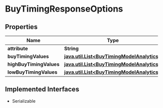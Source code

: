 

# BuyTimingResponseOptions


## Properties

Name | Type | Description | Notes
------------ | ------------- | ------------- | -------------
**attribute** | **String** |  |  [optional]
**buyTimingValues** | [**java.util.List&lt;BuyTimingModelAnalytics&gt;**](BuyTimingModelAnalytics.md) |  |  [optional]
**highBuyTimingValues** | [**java.util.List&lt;BuyTimingModelAnalytics&gt;**](BuyTimingModelAnalytics.md) |  |  [optional]
**lowBuyTimingValues** | [**java.util.List&lt;BuyTimingModelAnalytics&gt;**](BuyTimingModelAnalytics.md) |  |  [optional]


## Implemented Interfaces

* Serializable


